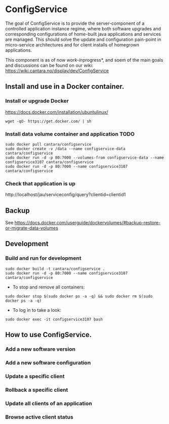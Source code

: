 # ConfigService

The goal of ConfigService is to provide the server-component of a controlled application instance regime, where both software upgrades and corresponding configurations of home-built java applications and services are managed. This should solve the update and configuration pain-point in micro-service architectures and for client installs of homegrown applications.

This component is as of now *work-in*progress*, and soem of the main goals and discussions can be found on our wiki:  https://wiki.cantara.no/display/dev/ConfigService


## Install and use in a Docker container.

### Install or upgrade Docker 

https://docs.docker.com/installation/ubuntulinux/

```
wget -qO- https://get.docker.com/ | sh
```

###  Install data volume container and application TODO 
```
sudo docker pull cantara/configservice
sudo docker create -v /data --name configservice-data cantara/configservice 
sudo docker run -d -p 80:7000 --volumes-from configservice-data --name configservice3107 cantara/configservice
sudo docker run -d -p 80:7000 --name configservice3107 cantara/configservice
```


### Check that application is up 

http://localhost/jau/serviceconfig/query?clientid=clientid1


## Backup 

See https://docs.docker.com/userguide/dockervolumes/#backup-restore-or-migrate-data-volumes


## Development 

### Build and run for development

```
sudo docker build -t cantara/configservice .
sudo docker run -d -p 80:7000 --name configservice3107 cantara/configservice
```

* To stop and remove all containers: 
```
sudo docker stop $(sudo docker ps -a -q) && sudo docker rm $(sudo docker ps -a -q)
```

* To log in to take a look: 
```
sudo docker exec -it configservice3107 bash
```

## How to use ConfigService.

### Add a new software version

### Add a new software configuration

### Update a specific client

### Rollback a specific client

### Update all clients of an application


### Browse active client status

